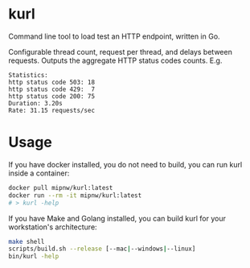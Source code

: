 # kurl

Command line tool to load test an HTTP endpoint, written in Go.

Configurable thread count, request per thread, and delays between requests. Outputs the aggregate HTTP status codes counts. E.g.
```
Statistics:
http status code 503: 18
http status code 429:  7
http status code 200: 75
Duration: 3.20s
Rate: 31.15 requests/sec
```

# Usage
If you have docker installed, you do not need to build, you can run kurl inside a container:
```bash
docker pull mipnw/kurl:latest
docker run --rm -it mipnw/kurl:latest
# > kurl -help
```

If you have Make and Golang installed, you can build kurl for your workstation's architecture:
```bash
make shell
scripts/build.sh --release [--mac|--windows|--linux]
bin/kurl -help
```
